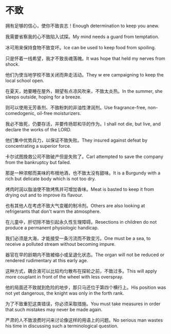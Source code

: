 # 不致

<p><span class="chinese">拥有足够的信心，使你不致丧志！</span><span class="english">Enough determination to keep you anew.</span></p>

<p><span class="chinese">我需要省察我的心不致陷入试探。</span><span class="english">My mind needs a guard from temptation.</span></p>

<p><span class="chinese">冰可用来保持食物不致变坏。</span><span class="english">Ice can be used to keep food from spoiling.</span></p>

<p><span class="chinese">只是怀着一线希望，我才不致丧魂落魄。</span><span class="english">It was hope that held my nerves from shock.</span></p>

<p><span class="chinese">他们为使当地学校不致关闭而奔走活动。</span><span class="english">They w ere campaigning to keep the local school open.</span></p>

<p><span class="chinese">在夏天，她要睡在屋外，期望有点凉风吹来，不致太炎热。</span><span class="english">In the summer, she sleeps outside, hoping for a breeze.</span></p>

<p><span class="chinese">则可以使用无芳香剂、不致粉刺的非油性津润剂。</span><span class="english">Use fragrance-free, non-comedogenic, oil-free moisturizers.</span></p>

<p><span class="chinese">我必不致死，仍要存活，并要传扬耶和华的作为。</span><span class="english">I shall not die, but live, and declare the works of the LORD.</span></p>

<p><span class="chinese">他们集中优势兵力，以保证不致失败。</span><span class="english">They insured against defeat by concentrating a superior force.</span></p>

<p><span class="chinese">卡尔试图挽救公司不致破产但是失败了。</span><span class="english">Carl attempted to save the company from the bankruptcy but failed.</span></p>

<p><span class="chinese">那是一种浓郁而美味的布根地酒，也不致太没有甜味。</span><span class="english">It is a Burgundy with a rich but delicate body which is not too dry.</span></p>

<p><span class="chinese">烤肉时润以脂油使不致烤焦并可增加香味。</span><span class="english">Meat is basted to keep it from drying out and to improve its flavour.</span></p>

<p><span class="chinese">也有其他人在考虑不致大气变暖的制冷剂。</span><span class="english">Others are also looking at refrigerants that don't warm the atmosphere.</span></p>

<p><span class="chinese">在儿童中，肝切除不致引起永久性生理障碍。</span><span class="english">Resections in children do not produce a permanent physiologic handicap.</span></p>

<p><span class="chinese">我们必须是大海，才能接受一条污流而不致变污。</span><span class="english">One must be a sea, to receive a polluted stream without becoming impure.</span></p>

<p><span class="chinese">器官在早的龄期内不致被缩小或呈退化状态。</span><span class="english">The organ will not be reduced or rendered rudimentary at this early age.</span></p>

<p><span class="chinese">这种方式，耦合液可以比较均匀散布在探轮之前，不致过多。</span><span class="english">This will apply more couplant in front of the wheel with less overspray.</span></p>

<p><span class="chinese">他的局面还不致就到危险的地步，那只马还位于第四个横行上。</span><span class="english">His position was not yet dangerous, the knight was only in the forth rank.</span></p>

<p><span class="chinese">为了不致重犯这类错误，你必须采取措施。</span><span class="english">You must take measures in order that such mistakes may never be made again.</span></p>

<p><span class="chinese">严肃的人不致浪费时问来讨论像这样的用语上的问题。</span><span class="english">No serious man wastes his time in discussing such a terminological question.</span></p>

